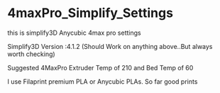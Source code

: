 # 4maxPro_Simplify_Settings
this is simplify3D Anycubic 4max pro settings

Simplify3D Version :4.1.2 (Should Work on anything above..But always worth checking)

Suggested 4MaxPro Extruder Temp of 210 and Bed Temp of 60

I use Filaprint premium PLA or Anycubic PLAs. So far good prints
